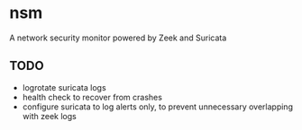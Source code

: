 # nsm
A network security monitor powered by Zeek and Suricata

## TODO
- logrotate suricata logs
- health check to recover from crashes
- configure suricata to log alerts only, to prevent unnecessary overlapping with zeek logs
